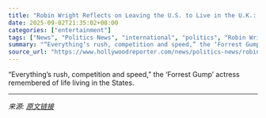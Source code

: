 ```yaml
---
title: "Robin Wright Reflects on Leaving the U.S. to Live in the U.K.: “America Is a Sh**show”"
date: 2025-09-02T21:35:02+08:00
categories: ["entertainment"]
tags: ["News", "Politics News", "international", "politics", "Robin Wright"]
summary: "“Everything’s rush, competition and speed,” the ‘Forrest Gump’ actress remembered of life living in the States."
source_url: "https://www.hollywoodreporter.com/news/politics-news/robin-wright-move-uk-america-shit-show-1236359485/"
---
```


“Everything’s rush, competition and speed,” the ‘Forrest Gump’ actress remembered of life living in the States.

---

*来源: [原文链接](https://www.hollywoodreporter.com/news/politics-news/robin-wright-move-uk-america-shit-show-1236359485/)*
